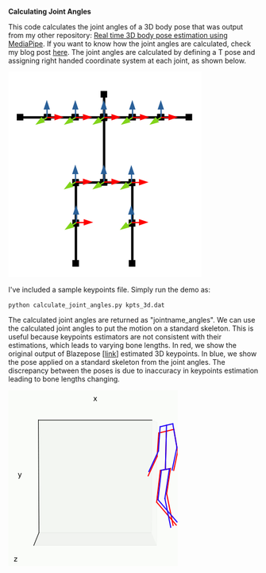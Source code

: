 **Calculating Joint Angles**

This code calculates the joint angles of a 3D body pose that was output from my other repository: [Real time 3D body pose estimation using MediaPipe](https://github.com/TemugeB/bodypose3d). If you want to know how the joint angles are calculated, check my blog post [here](https://temugeb.github.io/python/motion_capture/2021/09/16/joint_rotations.html). The joint angles are calculated by defining a T pose and assigning right handed coordinate system at each joint, as shown below. 

![pose](media/tpose.png "T pose")

I've included a sample keypoints file. Simply run the demo as: 

```
python calculate_joint_angles.py kpts_3d.dat
```

The calculated joint angles are returned as "jointname_angles". We can use the calculated joint angles to put the motion on a standard skeleton. This is useful because keypoints estimators are not consistent with their estimations, which leads to varying bone lengths. In red, we show the original output of Blazepose [[link](https://google.github.io/mediapipe/solutions/pose.html)] estimated 3D keypoints. In blue, we show the pose applied on a standard skeleton from the joint angles. The discrepancy between the poses is due to inaccuracy in keypoints estimation leading to bone lengths changing.

![example](media/poses.gif "poses")
